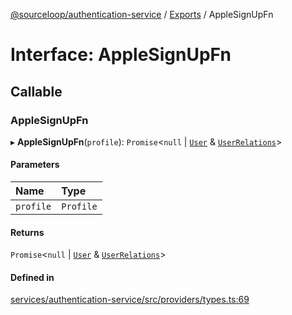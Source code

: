 [@sourceloop/authentication-service](../README.md) / [Exports](../modules.md) / AppleSignUpFn

# Interface: AppleSignUpFn

## Callable

### AppleSignUpFn

▸ **AppleSignUpFn**(`profile`): `Promise`<``null`` \| [`User`](../classes/User.md) & [`UserRelations`](UserRelations.md)\>

#### Parameters

| Name | Type |
| :------ | :------ |
| `profile` | `Profile` |

#### Returns

`Promise`<``null`` \| [`User`](../classes/User.md) & [`UserRelations`](UserRelations.md)\>

#### Defined in

[services/authentication-service/src/providers/types.ts:69](https://github.com/codeweb05/repo1/blob/a4cf318/services/authentication-service/src/providers/types.ts#L69)
